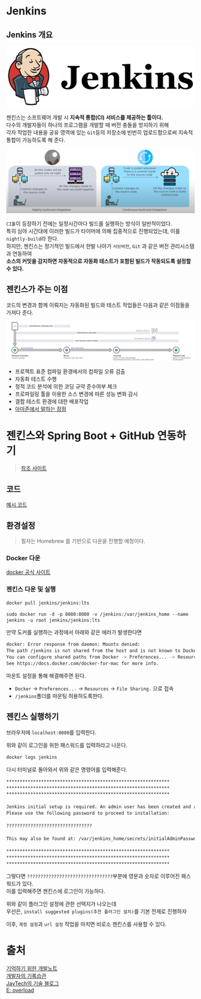 # Jenkins         
## Jenkins 개요   
![Jenkins](./images/Jenkins.png)

젠킨스는 소프트웨어 개발 시 **지속적 통합(CI) 서비스를 제공하는 툴이다.**        
다수의 개발자들이 하나의 프로그램을 개발할 때 버전 충돌을 방지하기 위해    
각자 작업한 내용을 공유 영역에 있는 `Git`등의 저장소에 빈번히 업로드함으로써 지속적 통합이 가능하도록 해 준다.    

![nightly build](./images/nightly%20build.png)

`CI툴`이 등장하기 전에는 일정시간마다 빌드를 실행하는 방식이 일반적이었다.    
특히 심야 시간대에 이러한 빌드가 타이머에 의해 집중적으로 진행되었는데, 이를 `nightly-build`라 한다.    
하지만, 젠킨스는 정기적인 빌드에서 한발 나아가 `서브버전`, `Git` 과 같은 버전 관리시스템과 연동하여      
**소스의 커밋을 감지하면 자동적으로 자동화 테스트가 포함된 빌드가 작동되도록 설정할 수 있다.**   

## 젠킨스가 주는 이점   
코드의 변경과 함께 이뤄지는 자동화된 빌드와 테스트 작업들은 다음과 같은 이점들을 가져다 준다.

![aws ci](./images/aws_ci.png)
   
* 프로젝트 표준 컴파일 환경에서의 컴파일 오류 검출
* 자동화 테스트 수행
* 정적 코드 분석에 의한 코딩 규약 준수여부 체크
* 프로파일링 툴을 이용한 소스 변경에 따른 성능 변화 감시
* 결합 테스트 환경에 대한 배포작업
* [아마존에서 말하는 장점](https://aws.amazon.com/ko/devops/continuous-delivery/)

# 젠킨스와 Spring Boot + GitHub 연동하기 
> [참조 사이트](https://velog.io/@hind_sight/Docker-Jenkins-%EB%8F%84%EC%BB%A4%EC%99%80-%EC%A0%A0%ED%82%A8%EC%8A%A4%EB%A5%BC-%ED%99%9C%EC%9A%A9%ED%95%9C-Spring-Boot-CICD)

## 코드 
[예시 코드](https://github.com/my-sprout-code/jenkins-springboot)    
      
## 환경설정      
> 필자는 Homebrew 를 기반으로 다운을 진행할 예정이다.    
### Docker 다운
[docker 공식 사이트](https://www.docker.com/get-started)    

### 젠킨스 다운 및 실행
```sh
docker pull jenkins/jenkins:lts 
```
```
sudo docker run -d -p 8080:8080 -v /jenkins:/var/jenkins_home --name jenkins -u root jenkins/jenkins:lts
```

만약 도커를 실행하는 과정에서 아래와 같은 에러가 발생한다면    
```sh 
docker: Error response from daemon: Mounts denied:
The path /jenkins is not shared from the host and is not known to Docker.
You can configure shared paths from Docker -> Preferences... -> Resources -> File Sharing.
See https://docs.docker.com/docker-for-mac for more info.
```
   
마운트 설정을 통해 해결해주면 된다.    
* `Docker` -> `Preferences...` -> `Resources` -> `File Sharing.` 으로 접속   
* `/jenkins`폴더를 마운팅 허용하도록한다.      

## 젠킨스 실행하기 
브라우저에 `localhost:8080`를 입력한다.    

[]()

위와 같이 로그인을 위한 패스워드를 입력하라고 나온다.      

```sh
docker logs jenkins
```
다시 터미널로 돌아와서 위와 같은 명령어를 입력해준다.     
   
```sh
*************************************************************
*************************************************************
*************************************************************

Jenkins initial setup is required. An admin user has been created and a password generated.
Please use the following password to proceed to installation:

????????????????????????????????

This may also be found at: /var/jenkins_home/secrets/initialAdminPassword

*************************************************************
*************************************************************
*************************************************************
```
그렇다면 `????????????????????????????????`부분에 영문과 숫자로 이루어진 패스워드가 있다.      
이를 입력해주면 젠킨스에 로그인이 가능하다.      
   
[]() 
  
위와 같이 플러그인 설정에 관한 선택지가 나오는데        
우선은, `install suggested plugins(추천 플러그인 설치)`를 기본 전제로 진행하자         

이후, `계정 설정`과 `url 설정` 작업을 마치면 비로소 젠킨스를 사용할 수 있다.    



# 출처   
[기억하기 위한 개발노트](http://jmlim.github.io/docker/2019/02/25/docker-jenkins-setup/)        
[개발자의 기록습관](https://ict-nroo.tistory.com/31)     
[JayTech의 기술 블로그](https://pjh3749.tistory.com/261)    
[E: overload](https://dev-overload.tistory.com/40?category=841809)   

